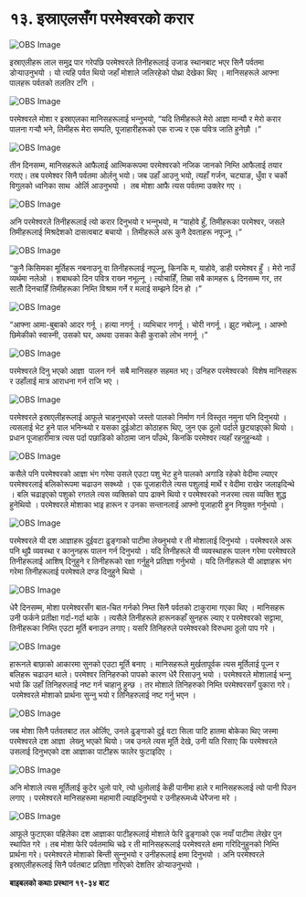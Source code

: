 # १३. इस्राएलसँग परमेश्‍वरको करार

![OBS Image](https://cdn.door43.org/obs/jpg/360px/obs-en-13-01.jpg)

इस्राएलीहरू लाल समुद्र पार गरेपछि परमेश्‍वरले तिनीहरूलाई उजाड स्थानबाट भएर सिनै पर्वतमा डोर्‍याउनुभयो । यो त्यहि पर्वत थियो जहाँ मोशाले जलिरहेको पोथ्रा देखेका थिए । मानिसहरूले आफ्ना पालहरू पर्वतको तलतिर टाँगे ।

![OBS Image](https://cdn.door43.org/obs/jpg/360px/obs-en-13-02.jpg)

परमेश्‍वरले मोशा र इस्राएलका मानिसहरूलाई भन्‍नुभयो, “यदि तिमीहरूले मेरो आज्ञा मान्यौ र मेरो करार पालना गर्‍यौ भने, तिमीहरू मेरा सम्पति, पूजाहारीहरूको एक राज्य र एक पवित्र जाति हुनेछौ ।”

![OBS Image](https://cdn.door43.org/obs/jpg/360px/obs-en-13-03.jpg)

तीन दिनसम्‍म, मानिसहरूले आफैलाई आत्मिकरूपमा परमेश्‍वरको नजिक जानको निम्ति आफैलाई तयार गराए। तब परमेश्‍वर सिनै पर्वतमा ओर्लनु भयो। जब उहाँ आउनु भयो, त्यहाँ गर्जन, चट्याङ, धुँवा र चर्को विगुलको ध्वनिका साथ  ओर्लि आउनुभयो ।  तब मोशा आफै त्यस पर्वतमा उक्‍लेर गए ।

![OBS Image](https://cdn.door43.org/obs/jpg/360px/obs-en-13-04.jpg)

अनि परमेश्‍वरले तिनीहरूलाई त्यो करार दिनुभयो र भन्‍नुभयो, म “याहोवे हुँ, तिमीहरूका परमेश्‍वर, जसले तिमीहरूलाई मिश्रदेशको दासत्वबाट बचायो । तिमीहरूले अरू कुनै देवताहरू नपूज्‍नू ।”

![OBS Image](https://cdn.door43.org/obs/jpg/360px/obs-en-13-05.jpg)

“कुनै किसिमका मूर्तिहरू नबनाउनू वा तिनीहरूलाई नपूज्‍नू, किनकि म, याहोवे, डाही परमेश्‍वर हुँ । मेरो नाउँ व्यर्थमा नलेओ । शबाथको दिन पवित्र राख्‍न नभूल्नू । त्योचाहिँ, तिम्रा सबै कामहरू ६ दिनसम्म गर, तर सातौँ दिनचाहिँ तिमीहरूका निम्ति विश्राम गर्ने र मलाई सम्झने दिन हो ।”

![OBS Image](https://cdn.door43.org/obs/jpg/360px/obs-en-13-06.jpg)

“आफ्ना आमा-बुबाको आदर गर्नू । हत्या नगर्नू । व्यभिचार नगर्नू । चोरी नगर्नू । झुट नबोल्नू । आफ्नो छिमेकीको स्वास्‍नी, उसको घर, अथवा उसका केही कुराको लोभ नगर्नू ।”

![OBS Image](https://cdn.door43.org/obs/jpg/360px/obs-en-13-07.jpg)

परमेश्‍वरले दिनु भएको आज्ञा  पालन गर्न  सबै मानिसहरु सहमत भए। उनिहरु परमेश्‍वरको  विशेष मानिसहरू र उहाँलाई मात्र आराधना गर्न राजि भए ।

![OBS Image](https://cdn.door43.org/obs/jpg/360px/obs-en-13-08.jpg)

परमेश्‍वरले इस्राएलीहरूलाई आफूले चाहनुभएको जस्तो पालको निर्माण गर्न विस्तृत नमुना पनि दिनुभयो । त्यसलाई भेट हुने पाल भनिन्थ्यो र यसका दुईओटा कोठाहरू थिए, जुन एक ठूलो पर्दाले छुट्याइएको थियो । प्रधान पूजाहारीमात्र त्यस पर्दा पछाडिको कोठामा जान पाँउथे, किनकि परमेश्‍वर त्यहाँ रहनुहुन्थ्यो ।

![OBS Image](https://cdn.door43.org/obs/jpg/360px/obs-en-13-09.jpg)

कसैले पनि परमेश्‍वरको आज्ञा भंग गरेमा उसले एउटा पशु भेट हुने पालको अगाडि रहेको वेदीमा ल्याएर परमेश्‍वरलाई बलिकोरूपमा चढाउन सक्थ्यो । एक पूजाहारीले त्यस पशुलाई मार्थे र वेदीमा राखेर जलाइदिन्थे । बलि चढाइएको पशुको रगतले त्यस व्यक्तिको पाप ढाक्ने थियो र परमेश्‍वरको नजरमा त्यस व्यक्ति शुद्ध हुनेथियो । परमेश्‍वरले मोशाका भाइ हारून र उनका सन्तानलाई आफ्नो पूजाहारी हुन नियुक्त गर्नुभयो ।

![OBS Image](https://cdn.door43.org/obs/jpg/360px/obs-en-13-10.jpg)

परमेश्‍वरले यी दश आज्ञाहरू दुईवटा ढुङ्गाको पाटीमा लेख्‍नुभयो र ती मोशालाई दिनुभयो । परमेश्‍वरले अरू पनि थुप्रै व्यवस्था र कानुनहरू पालन गर्न दिनुभयो । यदि तिनीहरूले यी व्यवस्थाहरू पालन गरेमा परमेश्‍वरले तिनीहरूलाई आशिष् दिनुहुने र तिनीहरूको रक्षा गर्नुहुने प्रतिज्ञा गर्नुभयो । यदि तिनीहरूले यी आज्ञाहरू भंग गरेमा तिनीहरूलाई परमेश्‍वले दण्ड दिनुहुने थियो ।

![OBS Image](https://cdn.door43.org/obs/jpg/360px/obs-en-13-11.jpg)

धेरै दिनसम्म, मोशा परमेश्‍वरसँग बात-चित गर्नको निम्त सिनै पर्वतको टाकुरामा गएका थिए । मानिसहरू उनी फर्कने प्रतीक्षा गर्दा-गर्दा थाके । त्यसैले तिनीहरूले हारूनकहाँ सुनहरू ल्याए र परमेश्‍वरको सट्टामा, तिनीहरूका निम्ति एउटा मूर्ति बनाउन लगाए। यसरि तिनिहरुले परमेश्‍वरको विरुधमा ठुलो पाप गरे ।

![OBS Image](https://cdn.door43.org/obs/jpg/360px/obs-en-13-12.jpg)

हारूनले बाछाको आकारमा सुनको एउटा मूर्ति बनाए । मानिसहरूले मुर्खतापूर्वक त्यस मूर्तिलाई पूज्‍न र बलिहरू चढाउन थाले। परमेश्‍वर तिनिहरुको पापको कारण धेरै रिसाउनु भयो । परमेश्‍वरले मोशालाई भन्‍नु भयो कि उहाँ तिनिहरुलाई नष्‍ट गर्न चाहानु हुन्‍छ । तर मोशाले तिनिहरुको निम्ति परमेश्‍वरसगँ पुकारा गरे। परमेश्‍वरले मोशाको प्रार्थना सुन्‍नु भयो र तिनिहरुलाई नष्‍ट गर्नु भएन ।

![OBS Image](https://cdn.door43.org/obs/jpg/360px/obs-en-13-13.jpg)

जब मोशा सिनै पर्तवतबाट तल ओर्लिए, उनले ढुङ्गाको दुई वटा सिला पाटि हातमा बोकेका थिए जस्‍मा परमेश्‍वरले दश आज्ञा  लेख्‍नु भएको थियो। जब उनले त्यस मूर्ति देखे, उनी यति रिसाए कि परमेश्‍वरले उसलाई दिनुभएको दश आज्ञाका पाटीहरू फालेर फुटाइदिए ।

![OBS Image](https://cdn.door43.org/obs/jpg/360px/obs-en-13-14.jpg)

अनि मोशाले त्यस मूर्तिलाई कुटेर धुलो पारे, त्यो धुलोलाई केही पानीमा हाले र मानिसहरूलाई त्यो पानी पिउन लगाए । परमेश्‍वरले मानिसहरूमा महामारी ल्याइदिनुभयो र उनीहरूमध्ये धेरैजना मरे ।

![OBS Image](https://cdn.door43.org/obs/jpg/360px/obs-en-13-15.jpg)

आफूले फुटाएका पहिलेका दश आज्ञाका पाटीहरूलाई मोशाले फेरि ढुङ्गाको एक नयाँ पाटीमा लेखेर पुन स्थापित गरे । तब मोशा फेरि पर्वतमाथि चढे र ती मानिसहरूलाई परमेश्‍वरले क्षमा गरिदिनुहुनको निम्ति प्रार्थना गरे। परमेश्‍वरले मोशाको बिन्ती सुन्‍नुभयो र उनीहरूलाई क्षमा दिनुभयो । अनि परमेश्‍वरले इस्राएलीहरूलाई सिनै पर्वतबाट प्रतिज्ञा गरिएको देशतिर डोर्‍याउनुभयो ।

__बाइबलको कथाः प्रस्थान १९-३४ बाट__
